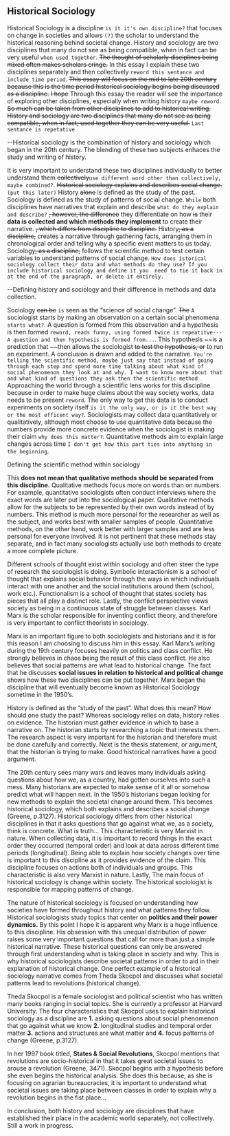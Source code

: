 ## Historical Sociology
Historical Sociology is a discipline `is it it's own discipline?` that focuses on change in societies and allows `(?)` the scholar to understand the historical reasoning behind societal change. History and sociology are two disciplines that many do not see as being compatible, when in fact can be very useful `when used together`. ~~The thought of scholarly disciplines being mixed often makes scholars cringe.~~ In this essay I explain these two disciplines separately and then collectively `reword this sentance and include time period`. ~~This essay will focus on the mid to late 20th century because this is the time period historical sociology begins being discussed as a discipline.~~ ~~I hope~~ Through this essay the reader will see the importance of exploring other disciplines, especially when writing history `maybe reword`. ~~So much can be taken from other disciplines to add to historical writing. History and sociology are two disciplines that many do not see as being compatible, when in fact; used together they can be very useful.~~ `Last sentance is repetative` 

--Historical sociology is the combination of history and sociology which began in the 20th century. The blending of these two subjects enhaces the study and writing of history.

It is very important to understand these two disciplines individually to better understand them ~~collectively~~`use different word other than collectively, maybe combined?`. ~~Historical sociology explains and describes social change.~~ `(put this later)` History ~~alone~~ is defined as the study of the past. Sociology is defined as the study of patterns of social change. `While` both disciplines have narratives that explain and describe `what do they explain and describe?` ~~, however, the difference~~ they differentiate on how ~~is~~ their **data is collected and which methods they implement** to create their narrative. ~~, which differs from discipline to discipline.~~ History~~, as a discipline,~~ creates a narrative through gathering facts, arranging them in chronological order and telling why a specific event matters to us today. Sociology~~, as a discipline,~~ follows the scientific method to test certain variables to understand patterns of social change. `How does istorical sociology collect their data and what methods do they use? If you include historical sociology and define it you 
need to tie it back in at the end of the paragraph, or delete it entirely.`

--Defining history and sociology and their difference in methods and data collection.

Sociology ~~can be~~ `is` seen as the “science of social change”. ~~The~~ `A` sociologist starts by making an observation on a certain social phenomena `starts what?`. A question is formed from this observation and a hypothesis is then formed `reword, reads funny, using formed twice is repeatitve--- A question and then hypothesis is formed from...`. This hypothesis ~~is a prediction that ~~then allows the sociologist ~~to test the hypothesis, or~~ to run an experiment. A conclusion is drawn and added to the narrative. `You're telling the scientific method, maybe just say that instead of going through each step and spend more time talking about what kind of social phenomenon they look at and why. I want to know more about that and what kind of questions they ask then the scientific method` Approaching the world through a scientific lens works for this discipline because in order to make huge claims about the way society works, data needs to be present `reword`. The only way to get this data is to conduct experiments on society itself `is it the only way, or is it the best way or the most efficent way?`. Sociologists may collect data quantitatively or qualitatively, although most choose to use quantitative data because the numbers provide more concrete evidence when the sociologist is making their claim `why does this matter?`. Quantitative methods aim to explain large changes across time `I don't get how this part ties into anything in the beginning`. 

Defining the scientific method within sociology

This **does not mean that qualitative methods should be separated from this discipline.** Qualitative methods focus more on words than on numbers. For example, quantitative sociologists often conduct interviews where the exact words are later put into the sociological paper. Qualitative methods allow for the subjects to be represented by their own words instead of by numbers. This method is much more personal for the researcher as well as the subject, and works best with smaller samples of people. Quantitative methods, on the other hand, work better with larger samples and are less personal for everyone involved. It is not pertinent that these methods stay separate, and in fact many sociologists actually use both methods to create a more complete picture. 

Different schools of thought exist within sociology and often steer the type of research the sociologist is doing. Symbolic interactionism is a school of thought that explains social behavior through the ways in which individuals interact with one another and the social institutions around them (school, work etc.). Functionalism is a school of thought that states society has pieces that all play a distinct role. Lastly, the conflict perspective views society as being in a continuous state of struggle between classes. Karl Marx is the scholar responsible for inventing conflict theory, and therefore is very important to conflict theorists in sociology. 

Marx is an important figure to both sociologists and historians and it is for this reason I am choosing to discuss him in this essay. Karl Marx’s writing during the 19th century focuses heavily on politics and class conflict. He strongly believes in chaos being the result of this class conflict. He also believes that social patterns are what lead to historical change. The fact that he discusses **social issues in relation to historical and political change** shows how these two disciplines can be put together. Marx began the discipline that will eventually become known as Historical Sociology sometime in the 1950’s. 

History is defined as the “study of the past”. What does this mean? How should one study the past? Whereas sociology relies on data, history relies on evidence. The historian must gather evidence in which to base a narrative on. The historian starts by researching a topic that interests them. The research aspect is very important for the historian and therefore must be done carefully and correctly. Next is the thesis statement, or argument, that the historian is trying to make. Good historical narratives have a good argument. 

The 20th century sees many wars and leaves many individuals asking questions about how we, as a country, had gotten ourselves into such a mess. Many historians are expected to make sense of it all or somehow predict what will happen next. In the 1950’s historians began looking for new methods to explain the societal change around them.   This becomes historical sociology, which both explains and describes a social change (Greene, p.3127). Historical sociology differs from other historical disciplines in that it asks questions that go against what we, as a society, think is concrete. What is truth… This characteristic is very Marxist in nature. When collecting data, it is important to record things in the exact order they occurred (temporal order) and look at data across different time periods (longitudinal). Being able to explain how society changes over time is important to this discipline as it provides evidence of the claim. This discipline focuses on actions both of individuals and groups. This characteristic is also very Marxist in nature. Lastly, The main focus of historical sociology is change within society. The historical sociologist is responsible for mapping patterns of change.   

The nature of historical sociology is focused on understanding how societies have formed throughout history and what patterns they follow. Historical sociologists study topics that center on **politics and their power dynamics.** By this point I hope it is apparent why Marx is a huge influence to this discipline. His obsession with this unequal distribution of power raises some very important questions that call for more than just a simple historical narrative. These historical questions can only be answered through first understanding what is taking place in society and why. This is why historical sociologists describe societal patterns in order to aid in their explanation of historical change. One perfect example of a historical sociology narrative comes from Theda Skocpol and discusses what societal patterns lead to revolutions (historical change). 

Theda Skocpol is a female sociologist and political scientist who has written many books ranging in social topics. She is currently a professor at Harvard University. The four characteristics that Skocpol uses to explain historical sociology as a discipline are **1.** asking questions about social phenomenon that go against what we know **2.** longitudinal studies and temporal order matter **3.** actions and structures are what matter and **4.** focus patterns of change (Greene, p.3127).

In her 1997 book titled, **States & Social Revolutions**, Skocpol mentions that revolutions are socio-historical in that it takes great societal issues to arouse a revolution (Greene, 3471). Skocpol begins with a hypothesis before she even begins the historical analysis. She does this because, as she is focusing on agrarian bureaucracies, it is important to understand what societal issues are taking place between classes in order to explain why a revolution begins in the fist place…

In conclusion, both history and sociology are disciplines that have established their place in the academic world separately, not collectively. Still a work in progress.


